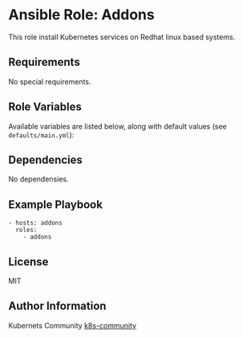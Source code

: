 Ansible Role: Addons
====================

This role install Kubernetes services on Redhat linux based systems.


Requirements
------------

No special requirements.


Role Variables
--------------

Available variables are listed below, along with default values (see `defaults/main.yml`):


Dependencies
------------

No dependensies.


Example Playbook
----------------

    - hosts: addons
      roles:
        - addons

License
-------

MIT

Author Information
------------------

Kubernets Community [k8s-community](https://github.com/k8s-community)
